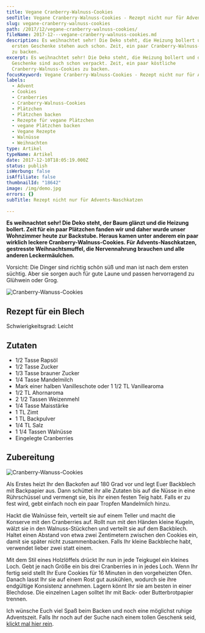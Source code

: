 ```yaml
---
title: Vegane Cranberry-Walnuss-Cookies
seoTitle: Vegane Cranberry-Walnuss-Cookies - Rezept nicht nur für Advents-Naschkatzen
slug: vegane-cranberry-walnuss-cookies
path: /2017/12/vegane-cranberry-walnuss-cookies/
fileName: 2017-12---vegane-cranberry-walnuss-cookies.md
description: Es weihnachtet sehr! Die Deko steht, die Heizung bollert und die
  ersten Geschenke stehen auch schon. Zeit, ein paar Cranberry-Walnuss-Cookies
  zu backen.
excerpt: Es weihnachtet sehr! Die Deko steht, die Heizung bollert und die ersten
  Geschenke sind auch schon verpackt. Zeit, ein paar köstliche
  Cranberry-Walnuss-Cookies zu backen.
focusKeyword: Vegane Cranberry-Walnuss-Cookies - Rezept nicht nur für Advents-Naschkatzen
labels:
  - Advent
  - Cookies
  - Cranberries
  - Cranberry-Walnuss-Cookies
  - Plätzchen
  - Plätzchen backen
  - Rezepte für vegane Plätzchen
  - vegane Plätzchen backen
  - Vegane Rezepte
  - Walnüsse
  - Weihnachten
type: Artikel
typeName: Artikel
date: 2017-12-10T18:05:19.000Z
status: publish
isWerbung: false
isAffiliate: false
thumbnailId: "18642"
image: /img/demo.jpg
errors: {}
subTitle: Rezept nicht nur für Advents-Naschkatzen
  
---
```


**Es weihnachtet sehr! Die Deko steht, der Baum glänzt und die Heizung bollert.
Zeit für ein paar Plätzchen fanden wir und daher wurde unser Wohnzimmer heute
zur Backstube. Heraus kamen unter anderem ein paar wirklich leckere
Cranberry-Walnuss-Cookies. Für Advents-Naschkatzen, gestresste Weihnachtsmuffel,
die Nervennahrung brauchen und alle anderen Leckermäulchen.**

Vorsicht: Die Dinger sind richtig schön süß und man ist nach dem ersten süchtig.
Aber sie sorgen auch für gute Laune und passen hervorragend zu Glühwein oder
Grog.

![Cranberry-Wanuss-Cookies](http://cardamonchai.com/wp-content/uploads/2017/12/Kalender-2-von-3-300x400.jpg "So sehen die Cranberry-Wanuss-Cookies vor dem Backen aus.")

## Rezept für ein Blech

Schwierigkeitsgrad: Leicht

## Zutaten

- 1/2 Tasse Rapsöl
- 1/2 Tasse Zucker
- 1/3 Tasse brauner Zucker
- 1/4 Tasse Mandelmilch
- Mark einer halben Vanilleschote oder 1 1/2 TL Vanillearoma
- 1/2 TL Ahornaroma
- 2 1/2 Tassen Weizenmehl
- 1/4 Tasse Maisstärke
- 1 TL Zimt
- 1 TL Backpulver
- 1/4 TL Salz
- 1 1/4 Tassen Walnüsse
- Eingelegte Cranberries

## Zubereitung

![Cranberry-Wanuss-Cookies](http://cardamonchai.com/wp-content/uploads/2017/12/Kalender-1-von-3-300x400.jpg "Die Deko steht.")

Als Erstes heizt Ihr den Backofen auf 180 Grad vor und legt Euer Backblech mit
Backpapier aus. Dann schüttet ihr alle Zutaten bis auf die Nüsse in eine
Rührschüssel und vermengt sie, bis ihr einen festen Teig habt. Falls er zu fest
wird, gebt einfach noch ein paar Tropfen Mandelmilch hinzu.

Hackt die Walnüsse fein, verteilt sie auf einem Teller und macht die Konserve
mit den Cranberries auf. Rollt nun mit den Händen kleine Kugeln, wälzt sie in
den Walnuss-Stückchen und verteilt sie auf dem Backblech. Haltet einen Abstand
von etwa zwei Zentimetern zwischen den Cookies ein, damit sie später nicht
zusammenbacken. Falls Ihr kleine Backbleche habt, verwendet lieber zwei statt
einem.

Mit dem Stil eines Holzlöffels drückt Ihr nun in jede Teigkugel ein kleines
Loch. Gebt je nach Größe ein bis drei Cranberries in in jedes Loch. Wenn Ihr
fertig seid stellt Ihr Eure Cookies für 16 Minuten in den vorgeheizten Ofen.
Danach lasst Ihr sie auf einem Rost gut auskühlen, wodurch sie ihre endgültige
Konsistenz annehmen. Lagern könnt Ihr sie am besten in einer Blechdose. Die
einzelnen Lagen solltet Ihr mit Back- oder Butterbrotpapier trennen.

Ich wünsche Euch viel Spaß beim Backen und noch eine möglichst ruhige
Adventszeit. Falls Ihr noch auf der Suche nach einem tollen Geschenk seid,
[klickt mal hier rein](/2017/11/kartenmacherei/).

&nbsp;

&nbsp;

  